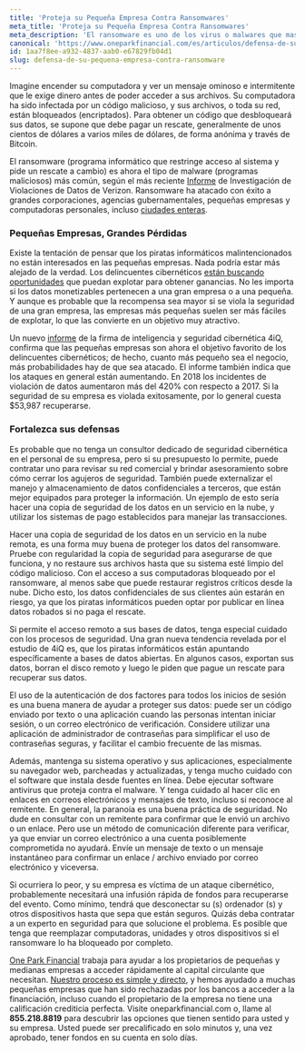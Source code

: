 ```yaml
---
title: 'Proteja su Pequeña Empresa Contra Ransomwares'
meta_title: 'Proteja su Pequeña Empresa Contra Ransomwares'
meta_description: 'El ransomware es uno de los virus o malwares que mas atacan la seguridad informatica de pequeños negocios en Estados Unidos. Lea nuestra nota y aprenda como protegerse de este tipo de ataques.'
canonical: 'https://www.oneparkfinancial.com/es/articulos/defensa-de-su-pequena-empresa-contra-ransomware'
id: 1aa7f8ee-a932-4837-aab0-e67829fb04d1
slug: defensa-de-su-pequena-empresa-contra-ransomware
---
```

Imagine encender su computadora y ver un mensaje ominoso e intermitente que le exige dinero antes de poder acceder a sus archivos. Su computadora ha sido infectada por un código malicioso, y sus archivos, o toda su red, están bloqueados (encriptados). Para obtener un código que desbloqueará sus datos, se supone que debe pagar un rescate, generalmente de unos cientos de dólares a varios miles de dólares, de forma anónima y través de Bitcoin. 

El ransomware (programa informático que restringe acceso al sistema  y pide un rescate a cambio) es ahora el tipo de malware (programas maliciosos) más común, según el más reciente [Informe](https://enterprise.verizon.com/verizon-insights-lab/dbir/tool/) de Investigación de Violaciones de Datos de Verizon. Ransomware ha atacado con éxito a grandes corporaciones, agencias gubernamentales, pequeñas empresas y computadoras personales, incluso [ciudades enteras](https://www.cnn.com/2019/04/06/politics/albany-new-york-ransomware-attack/index.html).

### Pequeñas Empresas, Grandes Pérdidas

Existe la tentación de pensar que los piratas informáticos malintencionados no están interesados en las pequeñas empresas. Nada podría estar más alejado de la verdad. Los delincuentes cibernéticos [están buscando oportunidades](https://www.oneparkfinancial.com/es/articulos/entendiendo-el-estado-de-perdidas-y-ganancias) que puedan explotar para obtener ganancias. No les importa si los datos monetizables pertenecen a una gran empresa o a una pequeña. Y aunque es probable que la recompensa sea mayor si se viola la seguridad de una gran empresa, las empresas más pequeñas suelen ser más fáciles de explotar, lo que las convierte en un objetivo muy atractivo.

Un nuevo [informe](https://4iq.com/2019-4iq-identity-breach-report-the-changing-landscape-of-identities-in-the-wild-the-long-tail-of-small-breaches/) de la firma de inteligencia y seguridad cibernética 4iQ, confirma que las pequeñas empresas son ahora el objetivo favorito de los delincuentes cibernéticos; de hecho, cuanto más pequeño sea el negocio, más probabilidades hay de que sea atacado. El informe también indica que los ataques en general están aumentando. En 2018 los incidentes de violación de datos aumentaron más del 420% con respecto a 2017. Si la seguridad de su empresa es violada exitosamente, por lo general cuesta $53,987 recuperarse. 

### Fortalezca sus defensas

Es probable que no tenga un consultor dedicado de seguridad cibernética en el personal de su empresa, pero si su presupuesto lo permite, puede contratar uno para revisar su red comercial y brindar asesoramiento sobre cómo cerrar los agujeros de seguridad. También puede externalizar el manejo y almacenamiento de datos confidenciales a terceros, que están mejor equipados para proteger la información. Un ejemplo de esto sería hacer una copia de seguridad de los datos en un servicio en la nube, y utilizar los sistemas de pago establecidos para manejar las transacciones.

Hacer una copia de seguridad de los datos en un servicio en la nube remota, es una forma muy buena de proteger los datos del ransomware. Pruebe con regularidad la copia de seguridad para asegurarse de que funciona, y no restaure sus archivos hasta que su sistema esté limpio del código malicioso. Con el acceso a sus computadoras bloqueado por el ransomware, al menos sabe que puede restaurar registros críticos desde la nube. Dicho esto, los datos confidenciales de sus clientes aún estarán en riesgo, ya que los piratas informáticos pueden optar por publicar en línea datos robados si no paga el rescate.

Si permite el acceso remoto a sus bases de datos, tenga especial cuidado con los procesos de seguridad. Una gran nueva tendencia revelada por el estudio de 4iQ es, que los piratas informáticos están apuntando específicamente a bases de datos abiertas. En algunos casos, exportan sus datos, borran el disco remoto y luego le piden que pague un rescate para recuperar sus datos.

El uso de la autenticación de dos factores para todos los inicios de sesión es una buena manera de ayudar a proteger sus datos: puede ser un código enviado por texto o una aplicación cuando las personas intentan iniciar sesión, o un correo electrónico de verificación. Considere utilizar una aplicación de administrador de contraseñas para simplificar el uso de contraseñas seguras, y facilitar el cambio frecuente de las mismas.

Además, mantenga su sistema operativo y sus aplicaciones, especialmente su navegador web, parcheadas y actualizadas, y tenga mucho cuidado con el software que instala desde fuentes en línea. Debe ejecutar software antivirus que proteja contra el malware. Y tenga cuidado al hacer clic en enlaces en correos electrónicos y mensajes de texto, incluso si reconoce al remitente. En general, la paranoia es una buena práctica de seguridad. No dude en consultar con un remitente para confirmar que le envió un archivo o un enlace. Pero use un método de comunicación diferente para verificar, ya que enviar un correo electrónico a una cuenta posiblemente comprometida no ayudará. Envíe un mensaje de texto o un mensaje instantáneo para confirmar un enlace / archivo enviado por correo electrónico y viceversa. 

Si ocurriera lo peor, y su empresa es víctima de un ataque cibernético, probablemente necesitará una infusión rápida de fondos para recuperarse del evento. Como mínimo, tendrá que desconectar su (s) ordenador (s) y otros dispositivos hasta que sepa que están seguros. Quizás deba contratar a un experto en seguridad para que solucione el problema. Es posible que tenga que reemplazar computadoras, unidades y otros dispositivos si el ransomware lo ha bloqueado por completo. 

[One Park Financial](https://www.oneparkfinancial.com/es/) trabaja para ayudar a los propietarios de pequeñas y medianas empresas a acceder rápidamente al capital circulante que necesitan. [Nuestro proceso es simple y directo](https://www.oneparkfinancial.com/es/preaprob), y hemos ayudado a muchas pequeñas empresas que han sido rechazadas por los bancos a acceder a la financiación, incluso cuando el propietario de la empresa no tiene una calificación crediticia perfecta. Visite oneparkfinancial.com o, llame al **855.218.8819** para descubrir las opciones que tienen sentido para usted y su empresa. Usted puede ser precalificado en solo minutos y, una vez aprobado, tener fondos en su cuenta en solo días.